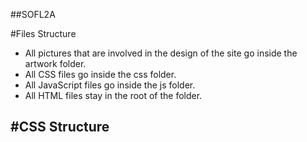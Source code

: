 ##SOFL2A

#Files Structure
- All pictures that are involved in the design of the site go inside the artwork folder.
- All CSS files go inside the css folder.
- All JavaScript files go inside the js folder.
- All HTML files stay in the root of the folder.

#CSS Structure
- 